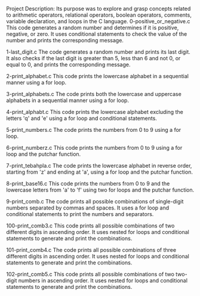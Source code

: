 Project Description:  Its purpose was to explore and grasp concepts related to arithmetic operators, relational operators, boolean operators, comments, variable declaration, and loops in the C language.
0-positive_or_negative.c
This code generates a random number and determines if it is positive, negative, or zero. It uses conditional statements to check the value of the number and prints the corresponding message.

1-last_digit.c
The code generates a random number and prints its last digit. It also checks if the last digit is greater than 5, less than 6 and not 0, or equal to 0, and prints the corresponding message.

2-print_alphabet.c
This code prints the lowercase alphabet in a sequential manner using a for loop.

3-print_alphabets.c
The code prints both the lowercase and uppercase alphabets in a sequential manner using a for loop.

4-print_alphabt.c
This code prints the lowercase alphabet excluding the letters 'q' and 'e' using a for loop and conditional statements.

5-print_numbers.c
The code prints the numbers from 0 to 9 using a for loop.

6-print_numberz.c
This code prints the numbers from 0 to 9 using a for loop and the putchar function.

7-print_tebahpla.c
The code prints the lowercase alphabet in reverse order, starting from 'z' and ending at 'a', using a for loop and the putchar function.

8-print_base16.c
This code prints the numbers from 0 to 9 and the lowercase letters from 'a' to 'f' using two for loops and the putchar function.

9-print_comb.c
The code prints all possible combinations of single-digit numbers separated by commas and spaces. It uses a for loop and conditional statements to print the numbers and separators.

100-print_comb3.c
This code prints all possible combinations of two different digits in ascending order. It uses nested for loops and conditional statements to generate and print the combinations.

101-print_comb4.c
The code prints all possible combinations of three different digits in ascending order. It uses nested for loops and conditional statements to generate and print the combinations.

102-print_comb5.c
This code prints all possible combinations of two two-digit numbers in ascending order. It uses nested for loops and conditional statements to generate and print the combinations.
